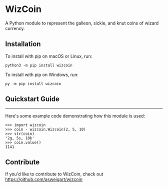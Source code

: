 # WizCoin


A Python module to represent the galleon, sickle, and knut coins of wizard currency.

## Installation

To install with pip on macOS or Linux, run:

    python3 -m pip install wizcoin

To install with pip on Windows, run:

    py -m pip install wizcoin

## Quickstart Guide
-------------------

Here's some example code demonstrating how this module is used:

    >>> import wizcoin
    >>> coin - wizcoin.Wizcoin(2, 5, 10)
    >>> str(coin)
    '2g, 5s, 10k'
    >>> coin.value()
    1141

## Contribute

If you'd like to contribute to WizCoin, check out https://github.com/asweigart/wizcoin
